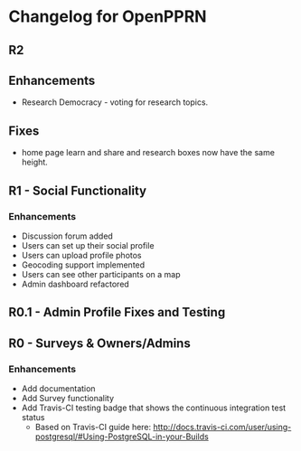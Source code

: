 # Changelog for OpenPPRN

## R2

## Enhancements
- Research Democracy - voting for research topics.

## Fixes
- home page learn and share and research boxes now have the same height.

## R1 - Social Functionality
### Enhancements
- Discussion forum added
- Users can set up their social profile
- Users can upload profile photos
- Geocoding support implemented
- Users can see other participants on a map
- Admin dashboard refactored

## R0.1 - Admin Profile Fixes and Testing

## R0 - Surveys & Owners/Admins

### Enhancements
- Add documentation
- Add Survey functionality
- Add Travis-CI testing badge that shows the continuous integration test status
  - Based on Travis-CI guide here: http://docs.travis-ci.com/user/using-postgresql/#Using-PostgreSQL-in-your-Builds
